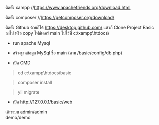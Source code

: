 ติดตั้ง xampp //https://www.apachefriends.org/download.html

ติดตั้ง composer //https://getcomposer.org/download/

ติดตั้ง Github ด้วยก็ได้ https://desktop.github.com/
แล้วก็ Clone Project Basic ลงไป 
หรือ copy โฟล์เดอร์ main ไปไว้ที่ c:\xampp\htdocs\ 


- run apache Mysql
- สร้างฐานข้อมูล MySql ชื่อ main (ตาม /basic/config/db.php)


- เปิด CMD 

>cd c:\xampp\htdocs\basic   

>composer install

>yii migrate             

- เปิด http://127.0.0.1/basic/web

เข้าระบบ
admin/admin  
demo/demo

